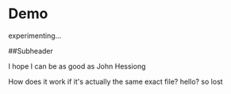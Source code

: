 # Demo

experimenting...

##Subheader

I hope I can be as good as John Hessiong

How does it work if it's actually the same exact file? hello? so lost